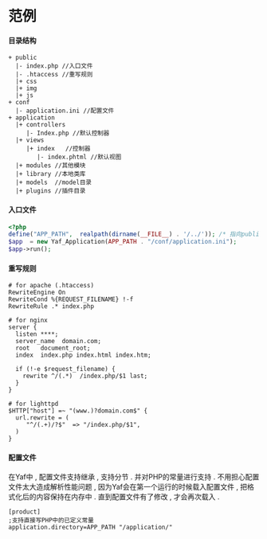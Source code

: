 # 范例

#### 目录结构

```
+ public
  |- index.php //入口文件
  |- .htaccess //重写规则    
  |+ css
  |+ img
  |+ js
+ conf
  |- application.ini //配置文件   
+ application
  |+ controllers
     |- Index.php //默认控制器
  |+ views    
     |+ index   //控制器
        |- index.phtml //默认视图
  |+ modules //其他模块
  |+ library //本地类库
  |+ models  //model目录
  |+ plugins //插件目录
```

#### 入口文件

```php
<?php
define("APP_PATH",  realpath(dirname(__FILE__) . '/../')); /* 指向public的上一级 */
$app  = new Yaf_Application(APP_PATH . "/conf/application.ini");
$app->run();
```

#### 重写规则

```
# for apache (.htaccess)
RewriteEngine On
RewriteCond %{REQUEST_FILENAME} !-f
RewriteRule .* index.php

# for nginx
server {
  listen ****;
  server_name  domain.com;
  root   document_root;
  index  index.php index.html index.htm;

  if (!-e $request_filename) {
    rewrite ^/(.*)  /index.php/$1 last;
  }
}

# for lighttpd
$HTTP["host"] =~ "(www.)?domain.com$" {
  url.rewrite = (
     "^/(.+)/?$"  => "/index.php/$1",
  )
}
```

#### 配置文件

在Yaf中 , 配置文件支持继承 , 支持分节 . 并对PHP的常量进行支持 . 不用担心配置文件太大造成解析性能问题 , 因为Yaf会在第一个运行的时候载入配置文件 , 把格式化后的内容保持在内存中 . 直到配置文件有了修改 , 才会再次载入 .

```
[product]
;支持直接写PHP中的已定义常量
application.directory=APP_PATH "/application/"
```



